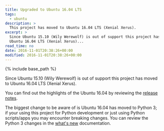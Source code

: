```yaml
---
title: Upgraded to Ubuntu 16.04 LTS
tags:
  - ubuntu
description: >
  This project has moved to Ubuntu 16.04 LTS (Xenial Xerus).
excerpt: >
  Since Ubuntu 15.10 (Wily Werewolf) is out of support this project has moved to
  Ubuntu 16.04 LTS (Xenial Xerus)...
read_time: no
date: 2016-11-01T20:38:26+00:00
modified: 2016-11-01T20:38:26+00:00
---
```


{% include base_path %}

Since Ubuntu 15.10 (Wily Werewolf) is out of support this project has moved to
Ubuntu 16.04 LTS (Xenial Xerus).

You can find out the highlights of the Ubuntu 16.04 by reviewing the
[release notes](https://wiki.ubuntu.com/XenialXerus/ReleaseNotes).

The biggest change to be aware of is Ubuntu 16.04 has moved to Python 3; if your
using this project for Python development or just using Python scripts/apps
you may encounter breaking changes. You can review the Python 3 changes in the
[what's new](https://docs.python.org/3.0/whatsnew/3.0.html) documentation.

